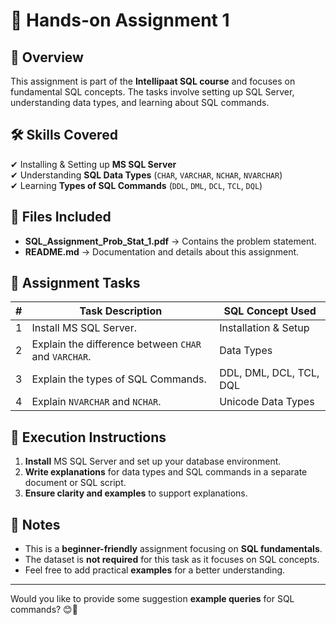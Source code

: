 # 📝 Hands-on Assignment 1  

## 📌 **Overview**  
This assignment is part of the **Intellipaat SQL course** and focuses on fundamental SQL concepts. The tasks involve setting up SQL Server, understanding data types, and learning about SQL commands.  

## 🛠 **Skills Covered**  
✔ Installing & Setting up **MS SQL Server**  
✔ Understanding **SQL Data Types** (`CHAR`, `VARCHAR`, `NCHAR`, `NVARCHAR`)  
✔ Learning **Types of SQL Commands** (`DDL`, `DML`, `DCL`, `TCL`, `DQL`)  

## 📂 **Files Included**  
- **SQL_Assignment_Prob_Stat_1.pdf** → Contains the problem statement.  
- **README.md** → Documentation and details about this assignment.  

## 📖 **Assignment Tasks**  

| #  | Task Description | SQL Concept Used |
|----|----------------|----------------|
| 1  | Install MS SQL Server. | Installation & Setup |
| 2  | Explain the difference between `CHAR` and `VARCHAR`. | Data Types |
| 3  | Explain the types of SQL Commands. | DDL, DML, DCL, TCL, DQL |
| 4  | Explain `NVARCHAR` and `NCHAR`. | Unicode Data Types |

## 🚀 **Execution Instructions**  
1. **Install** MS SQL Server and set up your database environment.  
2. **Write explanations** for data types and SQL commands in a separate document or SQL script.  
3. **Ensure clarity and examples** to support explanations.  

## 📢 **Notes**  
- This is a **beginner-friendly** assignment focusing on **SQL fundamentals**.  
- The dataset is **not required** for this task as it focuses on SQL concepts.  
- Feel free to add practical **examples** for a better understanding.  

---

Would you like to provide some suggestion **example queries** for SQL commands? 😊🚀
